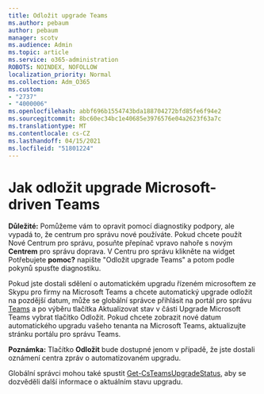 ```yaml
---
title: Odložit upgrade Teams
ms.author: pebaum
author: pebaum
manager: scotv
ms.audience: Admin
ms.topic: article
ms.service: o365-administration
ROBOTS: NOINDEX, NOFOLLOW
localization_priority: Normal
ms.collection: Adm_O365
ms.custom:
- "2737"
- "4000006"
ms.openlocfilehash: abbf696b1554743bda188704272bfd85fe6f94e2
ms.sourcegitcommit: 8bc60ec34bc1e40685e3976576e04a2623f63a7c
ms.translationtype: MT
ms.contentlocale: cs-CZ
ms.lasthandoff: 04/15/2021
ms.locfileid: "51801224"
---
```

# <a name="how-to-postpone-the-microsoft-driven-teams-upgrade"></a>Jak odložit upgrade Microsoft-driven Teams

**Důležité:** Pomůžeme vám to opravit pomocí diagnostiky podpory, ale vypadá to, že centrum pro správu nové používáte. Pokud chcete použít Nové Centrum pro správu, posuňte přepínač vpravo nahoře s novým **Centrem** pro správu doprava. V Centru pro správu klikněte na widget Potřebujete **pomoc?** napište "Odložit upgrade Teams" a potom podle pokynů spusťte diagnostiku.

Pokud jste dostali sdělení o automatickém upgradu řízeném microsoftem ze Skypu pro firmy na Microsoft Teams a chcete automatický upgrade odložit na pozdější  datum, může se globální  správce přihlásit na portál pro správu [Teams](https://admin.teams.microsoft.com/dashboard) a po výběru tlačítka Aktualizovat stav v části Upgrade Microsoft Teams vybrat tlačítko Odložit. Pokud chcete zobrazit nové datum automatického upgradu vašeho tenanta na Microsoft Teams, aktualizujte stránku portálu pro správu Teams.

**Poznámka:** Tlačítko **Odložit** bude dostupné jenom v případě, že jste dostali oznámení centra zpráv o automatizovaném upgradu. 

Globální správci mohou také spustit [Get-CsTeamsUpgradeStatus,](https://docs.microsoft.com/powershell/module/skype/get-csteamsupgradestatus?view=skype-ps) aby se dozvěděli další informace o aktuálním stavu upgradu.
